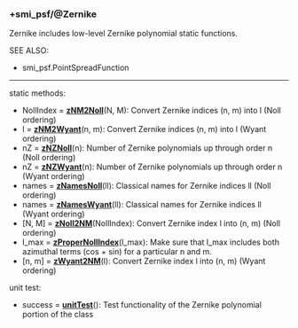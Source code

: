 ### +smi_psf/@Zernike

Zernike includes low-level Zernike polynomial static functions.

SEE ALSO:
- smi_psf.PointSpreadFunction

---

static methods:
- NollIndex = **[zNM2Noll](zNM2Noll.m)**(N, M):
  Convert Zernike indices (n, m) into l (Noll ordering)
- l = **[zNM2Wyant](zNM2Wyant.m)**(n, m):
  Convert Zernike indices (n, m) into l (Wyant ordering)
- nZ = **[zNZNoll](zNZNoll.m)**(n):
  Number of Zernike polynomials up through order n (Noll ordering)
- nZ = **[zNZWyant](zNZWyant.m)**(n):
  Number of Zernike polynomials up through order n (Wyant ordering)
- names = **[zNamesNoll](zNamesNoll.m)**(ll):
  Classical names for Zernike indices ll (Noll ordering)
- names = **[zNamesWyant](zNamesWyant.m)**(ll):
  Classical names for Zernike indices ll (Wyant ordering)
- [N, M] = **[zNoll2NM](zNoll2NM.m)**(NollIndex):
  Convert Zernike index l into (n, m) (Noll ordering)
- l_max = **[zProperNollIndex](zProperNollIndex.m)**(l_max):
  Make sure that l_max includes both azimuthal terms (cos + sin) for a
  particular n and m.
- [n, m] = **[zWyant2NM](zWyant2NM.m)**(l):
  Convert Zernike index l into (n, m) (Wyant ordering)

unit test:
- success = **[unitTest](unitTest.m)**():
  Test functionality of the Zernike polynomial portion of the class
